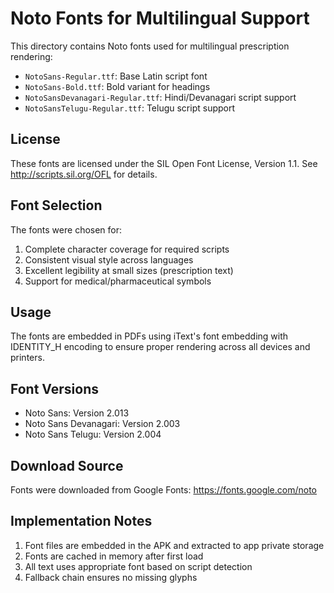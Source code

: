# Noto Fonts for Multilingual Support

This directory contains Noto fonts used for multilingual prescription rendering:

- `NotoSans-Regular.ttf`: Base Latin script font
- `NotoSans-Bold.ttf`: Bold variant for headings
- `NotoSansDevanagari-Regular.ttf`: Hindi/Devanagari script support
- `NotoSansTelugu-Regular.ttf`: Telugu script support

## License

These fonts are licensed under the SIL Open Font License, Version 1.1.
See http://scripts.sil.org/OFL for details.

## Font Selection

The fonts were chosen for:
1. Complete character coverage for required scripts
2. Consistent visual style across languages
3. Excellent legibility at small sizes (prescription text)
4. Support for medical/pharmaceutical symbols

## Usage

The fonts are embedded in PDFs using iText's font embedding with IDENTITY_H encoding
to ensure proper rendering across all devices and printers.

## Font Versions

- Noto Sans: Version 2.013
- Noto Sans Devanagari: Version 2.003
- Noto Sans Telugu: Version 2.004

## Download Source

Fonts were downloaded from Google Fonts:
https://fonts.google.com/noto

## Implementation Notes

1. Font files are embedded in the APK and extracted to app private storage
2. Fonts are cached in memory after first load
3. All text uses appropriate font based on script detection
4. Fallback chain ensures no missing glyphs
